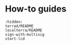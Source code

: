 # How-to guides

```{toctree}
:hidden:
terrad/README
localterra/README
sign-with-multisig
start-lcd
```
